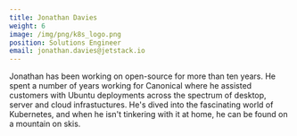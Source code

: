 ```yaml
---
title: Jonathan Davies
weight: 6
image: /img/png/k8s_logo.png
position: Solutions Engineer
email: jonathan.davies@jetstack.io
---
```


Jonathan has been working on open-source for more than ten years. He spent a
number of years working for Canonical where he assisted customers with Ubuntu
deployments across the spectrum of desktop, server and cloud infrastuctures.
He's dived into the fascinating world of Kubernetes, and when he isn't tinkering
with it at home, he can be found on a mountain on skis.